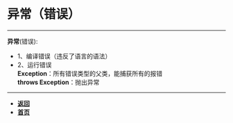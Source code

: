 # 异常（错误）

---

**异常**(错误):
- 1、编译错误（违反了语言的语法）
- 2、运行错误  
**Exception**：所有错误类型的父类，能捕获所有的报错  
**throws Exception**：抛出异常

---

- [**返回**](https://code.aliyun.com/kangxianghui/studywrod/tree/master/%E5%A4%A7%E4%BA%8C%E5%AD%A6%E4%B9%A0%E7%9F%A5%E8%AF%86%E7%82%B9/java)
- [**首页**](https://code.aliyun.com/kangxianghui/studywrod/tree/master)